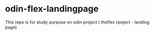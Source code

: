 # odin-flex-landingpage
This repo is for study purpose on odin project ( theflex rpoject - landing page)
